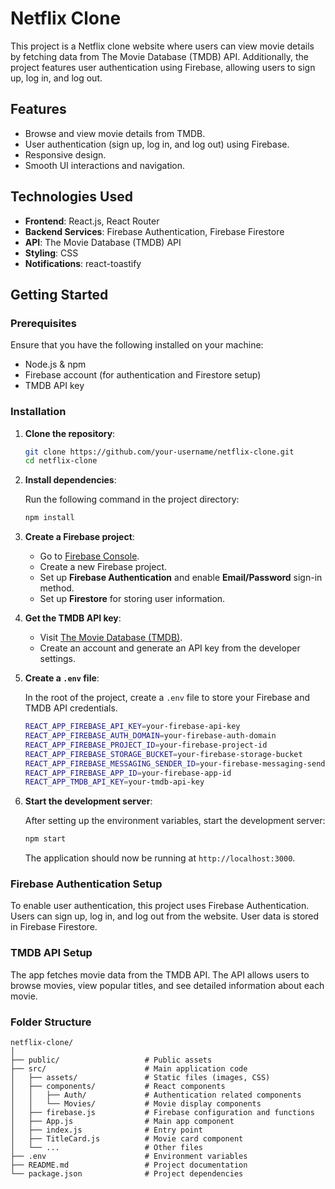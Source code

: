 # Netflix Clone

This project is a Netflix clone website where users can view movie details by fetching data from The Movie Database (TMDB) API. Additionally, the project features user authentication using Firebase, allowing users to sign up, log in, and log out.

## Features

- Browse and view movie details from TMDB.
- User authentication (sign up, log in, and log out) using Firebase.
- Responsive design.
- Smooth UI interactions and navigation.

## Technologies Used

- **Frontend**: React.js, React Router
- **Backend Services**: Firebase Authentication, Firebase Firestore
- **API**: The Movie Database (TMDB) API
- **Styling**: CSS
- **Notifications**: react-toastify

## Getting Started

### Prerequisites

Ensure that you have the following installed on your machine:

- Node.js & npm
- Firebase account (for authentication and Firestore setup)
- TMDB API key

### Installation

1. **Clone the repository**:

   ```bash
   git clone https://github.com/your-username/netflix-clone.git
   cd netflix-clone
   ```

2. **Install dependencies**:

   Run the following command in the project directory:

   ```bash
   npm install
   ```

3. **Create a Firebase project**:

   - Go to [Firebase Console](https://console.firebase.google.com/).
   - Create a new Firebase project.
   - Set up **Firebase Authentication** and enable **Email/Password** sign-in method.
   - Set up **Firestore** for storing user information.

4. **Get the TMDB API key**:

   - Visit [The Movie Database (TMDB)](https://www.themoviedb.org/).
   - Create an account and generate an API key from the developer settings.

5. **Create a `.env` file**:

   In the root of the project, create a `.env` file to store your Firebase and TMDB API credentials.

   ```bash
   REACT_APP_FIREBASE_API_KEY=your-firebase-api-key
   REACT_APP_FIREBASE_AUTH_DOMAIN=your-firebase-auth-domain
   REACT_APP_FIREBASE_PROJECT_ID=your-firebase-project-id
   REACT_APP_FIREBASE_STORAGE_BUCKET=your-firebase-storage-bucket
   REACT_APP_FIREBASE_MESSAGING_SENDER_ID=your-firebase-messaging-sender-id
   REACT_APP_FIREBASE_APP_ID=your-firebase-app-id
   REACT_APP_TMDB_API_KEY=your-tmdb-api-key
   ```

6. **Start the development server**:

   After setting up the environment variables, start the development server:

   ```bash
   npm start
   ```

   The application should now be running at `http://localhost:3000`.

### Firebase Authentication Setup

To enable user authentication, this project uses Firebase Authentication. Users can sign up, log in, and log out from the website. User data is stored in Firebase Firestore.

### TMDB API Setup

The app fetches movie data from the TMDB API. The API allows users to browse movies, view popular titles, and see detailed information about each movie.

### Folder Structure

```
netflix-clone/
│
├── public/                   # Public assets
├── src/                      # Main application code
│   ├── assets/               # Static files (images, CSS)
│   ├── components/           # React components
│   │   ├── Auth/             # Authentication related components
│   │   └── Movies/           # Movie display components
│   ├── firebase.js           # Firebase configuration and functions
│   ├── App.js                # Main app component
│   ├── index.js              # Entry point
│   ├── TitleCard.js          # Movie card component
│   └── ...                   # Other files
├── .env                      # Environment variables
├── README.md                 # Project documentation
└── package.json              # Project dependencies
```

